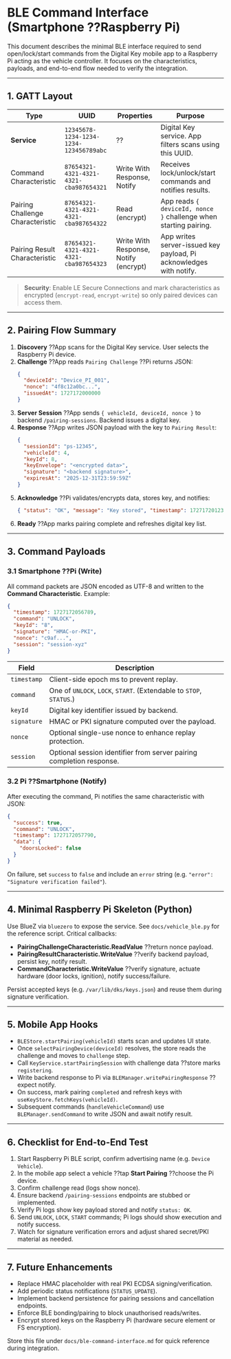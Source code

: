 # BLE Command Interface (Smartphone ??Raspberry Pi)

This document describes the minimal BLE interface required to send open/lock/start commands from the Digital Key mobile app to a Raspberry Pi acting as the vehicle controller. It focuses on the characteristics, payloads, and end-to-end flow needed to verify the integration.

---

## 1. GATT Layout

| Type                             | UUID                                   | Properties                            | Purpose                                                            |
| -------------------------------- | -------------------------------------- | ------------------------------------- | ------------------------------------------------------------------ |
| **Service**                      | `12345678-1234-1234-1234-123456789abc` | ??                                    | Digital Key service. App filters scans using this UUID.            |
| Command Characteristic           | `87654321-4321-4321-4321-cba987654321` | Write With Response, Notify           | Receives lock/unlock/start commands and notifies results.          |
| Pairing Challenge Characteristic | `87654321-4321-4321-4321-cba987654322` | Read (encrypt)                        | App reads `{ deviceId, nonce }` challenge when starting pairing.   |
| Pairing Result Characteristic    | `87654321-4321-4321-4321-cba987654323` | Write With Response, Notify (encrypt) | App writes server-issued key payload, Pi acknowledges with notify. |

> **Security**: Enable LE Secure Connections and mark characteristics as encrypted (`encrypt-read`, `encrypt-write`) so only paired devices can access them.

---

## 2. Pairing Flow Summary

1. **Discovery** ??App scans for the Digital Key service. User selects the Raspberry Pi device.
2. **Challenge** ??App reads `Pairing Challenge` ??Pi returns JSON:
   ```json
   {
     "deviceId": "Device_PI_001",
     "nonce": "4f8c12a0bc...",
     "issuedAt": 1727172000000
   }
   ```
3. **Server Session** ??App sends `{ vehicleId, deviceId, nonce }` to backend `/pairing-sessions`. Backend issues a digital key.
4. **Response** ??App writes JSON payload with the key to `Pairing Result`:
   ```json
   {
     "sessionId": "ps-12345",
     "vehicleId": 4,
     "keyId": 8,
     "keyEnvelope": "<encrypted data>",
     "signature": "<backend signature>",
     "expiresAt": "2025-12-31T23:59:59Z"
   }
   ```
5. **Acknowledge** ??Pi validates/encrypts data, stores key, and notifies:
   ```json
   { "status": "OK", "message": "Key stored", "timestamp": 1727172012345 }
   ```
6. **Ready** ??App marks pairing complete and refreshes digital key list.

---

## 3. Command Payloads

### 3.1 Smartphone ??Pi (Write)

All command packets are JSON encoded as UTF-8 and written to the **Command Characteristic**. Example:

```json
{
  "timestamp": 1727172056789,
  "command": "UNLOCK",
  "keyId": "8",
  "signature": "HMAC-or-PKI",
  "nonce": "c9af...",
  "session": "session-xyz"
}
```

| Field       | Description                                                          |
| ----------- | -------------------------------------------------------------------- |
| `timestamp` | Client-side epoch ms to prevent replay.                              |
| `command`   | One of `UNLOCK`, `LOCK`, `START`. (Extendable to `STOP`, `STATUS`.)  |
| `keyId`     | Digital key identifier issued by backend.                            |
| `signature` | HMAC or PKI signature computed over the payload.                     |
| `nonce`     | Optional single-use nonce to enhance replay protection.              |
| `session`   | Optional session identifier from server pairing completion response. |

### 3.2 Pi ??Smartphone (Notify)

After executing the command, Pi notifies the same characteristic with JSON:

```json
{
  "success": true,
  "command": "UNLOCK",
  "timestamp": 1727172057790,
  "data": {
    "doorsLocked": false
  }
}
```

On failure, set `success` to `false` and include an `error` string (e.g. `"error": "Signature verification failed"`).

---

## 4. Minimal Raspberry Pi Skeleton (Python)

Use BlueZ via `bluezero` to expose the service. See `docs/vehicle_ble.py` for the reference script. Critical callbacks:

- **PairingChallengeCharacteristic.ReadValue** ??return nonce payload.
- **PairingResultCharacteristic.WriteValue** ??verify backend payload, persist key, notify result.
- **CommandCharacteristic.WriteValue** ??verify signature, actuate hardware (door locks, ignition), notify success/failure.

Persist accepted keys (e.g. `/var/lib/dks/keys.json`) and reuse them during signature verification.

---

## 5. Mobile App Hooks

- `BLEStore.startPairing(vehicleId)` starts scan and updates UI state.
- Once `selectPairingDevice(deviceId)` resolves, the store reads the challenge and moves to `challenge` step.
- Call `KeyService.startPairingSession` with challenge data ??store marks `registering`.
- Write backend response to Pi via `BLEManager.writePairingResponse` ??expect notify.
- On success, mark pairing `completed` and refresh keys with `useKeyStore.fetchKeys(vehicleId)`.
- Subsequent commands (`handleVehicleCommand`) use `BLEManager.sendCommand` to write JSON and await notify result.

---

## 6. Checklist for End-to-End Test

1. Start Raspberry Pi BLE script, confirm advertising name (e.g. `Device Vehicle`).
2. In the mobile app select a vehicle ??tap **Start Pairing** ??choose the Pi device.
3. Confirm challenge read (logs show nonce).
4. Ensure backend `/pairing-sessions` endpoints are stubbed or implemented.
5. Verify Pi logs show key payload stored and notify `status: OK`.
6. Send `UNLOCK`, `LOCK`, `START` commands; Pi logs should show execution and notify success.
7. Watch for signature verification errors and adjust shared secret/PKI material as needed.

---

## 7. Future Enhancements

- Replace HMAC placeholder with real PKI ECDSA signing/verification.
- Add periodic status notifications (`STATUS_UPDATE`).
- Implement backend persistence for pairing sessions and cancellation endpoints.
- Enforce BLE bonding/pairing to block unauthorised reads/writes.
- Encrypt stored keys on the Raspberry Pi (hardware secure element or FS encryption).

Store this file under `docs/ble-command-interface.md` for quick reference during integration.
